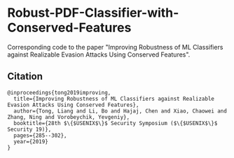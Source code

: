 # Robust-PDF-Classifier-with-Conserved-Features

Corresponding code to the paper "Improving Robustness of ML Classifiers against Realizable Evasion Attacks Using Conserved Features".

## Citation

```
@inproceedings{tong2019improving,
  title={Improving Robustness of ML Classifiers against Realizable Evasion Attacks Using Conserved Features},
  author={Tong, Liang and Li, Bo and Hajaj, Chen and Xiao, Chaowei and Zhang, Ning and Vorobeychik, Yevgeniy},
  booktitle={28th $\{$USENIX$\}$ Security Symposium ($\{$USENIX$\}$ Security 19)},
  pages={285--302},
  year={2019}
}
```
